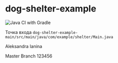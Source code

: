 # dog-shelter-example
![Java CI with Gradle](https://github.com/DmitriiPodlesnykh/dog-shelter-example/workflows/Java%20CI%20with%20Gradle/badge.svg?branch=master)

Точка входа 
<code>dog-shelter-example-main/src/main/java/com/example/shelter/Main.java</code>

Aleksandra
Ianina


Master
Branch
123456
